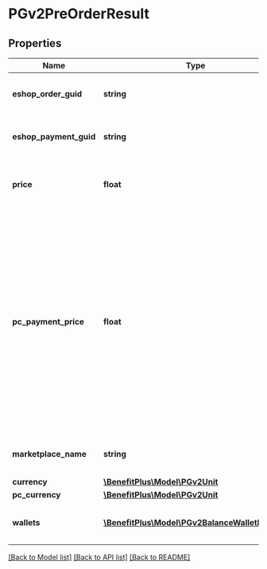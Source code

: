 # PGv2PreOrderResult

## Properties
Name | Type | Description | Notes
------------ | ------------- | ------------- | -------------
**eshop_order_guid** | **string** | Jedinečný GUID založené objednávky. | 
**eshop_payment_guid** | **string** | Jedinečný GUID pokusu o platbu. | 
**price** | **float** | Celková částka platby, přejato z objednávky. | 
**pc_payment_price** | **float** | Velikost potřebného doplatku privátní kartou. Null &#x3D; 0. Vrací se pouze tehdy, bude-li třeba provést doplatek privátní kartou. Pokud probíhá platba (výběr z účtu), hodnota bude záporná. | [optional] 
**marketplace_name** | **string** | Název obchodního místa (eshopu). | 
**currency** | [**\BenefitPlus\Model\PGv2Unit**](PGv2Unit.md) |  | 
**pc_currency** | [**\BenefitPlus\Model\PGv2Unit**](PGv2Unit.md) |  | [optional] 
**wallets** | [**\BenefitPlus\Model\PGv2BalanceWalletResult[]**](PGv2BalanceWalletResult.md) | List rozpadu plateb na peněženky. | [optional] 

[[Back to Model list]](../../README.md#documentation-for-models) [[Back to API list]](../../README.md#documentation-for-api-endpoints) [[Back to README]](../../README.md)

